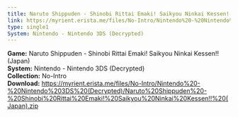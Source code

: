 ```yaml
---
title: Naruto Shippuden - Shinobi Rittai Emaki! Saikyou Ninkai Kessen!! (Japan)
link: https://myrient.erista.me/files/No-Intro/Nintendo%20-%20Nintendo%203DS%20(Decrypted)/Naruto%20Shippuden%20-%20Shinobi%20Rittai%20Emaki!%20Saikyou%20Ninkai%20Kessen!!%20(Japan).zip
type: single1
System: Nintendo - Nintendo 3DS (Decrypted)
---
```

<b>Game:</b> Naruto Shippuden - Shinobi Rittai Emaki! Saikyou Ninkai Kessen!! (Japan)<br>
<b>System:</b> Nintendo - Nintendo 3DS (Decrypted)<br>
<b>Collection:</b> No-Intro<br>
<b>Download:</b> https://myrient.erista.me/files/No-Intro/Nintendo%20-%20Nintendo%203DS%20(Decrypted)/Naruto%20Shippuden%20-%20Shinobi%20Rittai%20Emaki!%20Saikyou%20Ninkai%20Kessen!!%20(Japan).zip
